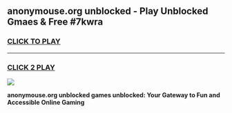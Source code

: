 
## anonymouse.org unblocked - Play Unblocked Gmaes & Free #7kwra
<h3>
<a href="https://news.freeplayer.one?title=anonymouse.org_unblocked&ref=26F">CLICK TO PLAY</a></h3>
<hr>

<h3>
<a href="https://news.freeplayer.one?title=anonymouse.org_unblocked&ref=26F">CLICK 2 PLAY</a>
  
</h3>

<a href="https://news.freeplayer.one?title=anonymouse.org_unblocked&ref=26F/"><img src="https://clearcache.store/games.png"></a>


**anonymouse.org unblocked games unblocked: Your Gateway to Fun and Accessible Online Gaming**
